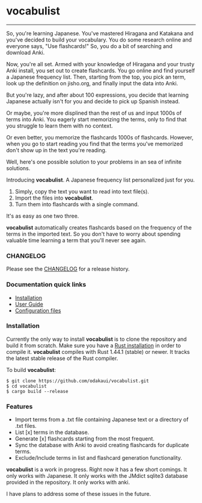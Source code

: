 # vocabulist
------------

So, you're learning Japanese.
You've mastered Hiragana and Katakana and you've decided to build your vocabulary.
You do some research online and everyone says, "Use flashcards!"
So, you do a bit of searching and download Anki.

Now, you're all set.
Armed with your knowledge of Hiragana and your trusty Anki install, you set out to create flashcards.
You go online and find yourself a Japanese frequency list. 
Then, starting from the top, you pick an term, look up the definition on jisho.org, and finally input the data into Anki.

But you're lazy, and after about 100 expressions, you decide that learning Japanese actually isn't for you and decide to pick up Spanish instead.

Or maybe, you're more displined than the rest of us and input 1000s of terms into Anki.
You eagerly start memorizing the terms, only to find that you struggle to learn them with no context.

Or even better, you memorize the flashcards 1000s of flashcards. 
However, when you go to start reading you find that the terms you've memorized don't show up in the text you're reading.

Well, here's one possible solution to your problems in an sea of infinite solutions.

Introducing __vocabulist__.
A Japanese frequency list personalized just for you.

1. Simply, copy the text you want to read into text file(s). 
2. Import the files into __vocabulist__.
3. Turn them into flashcards with a single command.

It's as easy as one two three.

__vocabulist__ automatically creates flashcards based on the frequency of the terms in the imported text. 
So you don't have to worry about spending valuable time learning a term that you'll never see again.

### CHANGELOG

Please see the [CHANGELOG](CHANGELOG.md) for a release history.

### Documentation quick links

* [Installation](#installation)
* [User Guide](GUIDE.md)
* [Configuration files](GUIDE.md#configuration-file)

### Installation

Currently the only way to install __vocabulist__ is to clone the repository and build it from scratch.
Make sure you have a [Rust installation](https://www.rust-lang.org/) in order to compile it.
__vocabulist__ compiles with Rust 1.44.1 (stable) or newer.
It tracks the latest stable release of the Rust compiler.

To build __vocabulist__:

```
$ git clone https://github.com/odakaui/vocabulist.git
$ cd vocabulist
$ cargo build --release
```

### Features

* Import terms from a .txt file containing Japanese text or a directory of .txt files.
* List [x] terms in the database.
* Generate [x] flashcards starting from the most frequent.
* Sync the database with Anki to avoid creating flashcards for duplicate terms.
* Exclude/Include terms in list and flashcard generation functionality.

__vocabulist__ is a work in progress. 
Right now it has a few short comings. 
It only works with Japanese.
It only works with the JMdict sqlite3 database provided in the repository.
It only works with anki.

I have plans to address some of these issues in the future.

